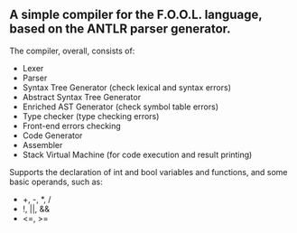 ## A simple compiler for the F.O.O.L. language, based on the ANTLR parser generator.

The compiler, overall, consists of:
- Lexer
- Parser
- Syntax Tree Generator (check lexical and syntax errors)
- Abstract Syntax Tree Generator
- Enriched AST Generator (check symbol table errors)
- Type checker (type checking errors)
- Front-end errors checking
- Code Generator
- Assembler
- Stack Virtual Machine (for code execution and result printing)

Supports the declaration of int and bool variables and functions, and some basic operands, such as:
- +, -, *, /
- !, ||, &&
- <=, >=
